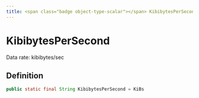 ```yaml
---
title: <span class="badge object-type-scalar"></span> KibibytesPerSecond
---
```

# <span class="badge object-type-scalar"></span> KibibytesPerSecond

Data rate: kibibytes/sec

## Definition

```java
public static final String KibibytesPerSecond = KiBs
```
